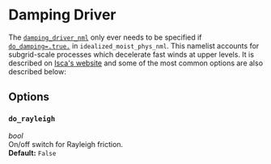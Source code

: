# Damping Driver
The [`damping_driver_nml`](https://github.com/ExeClim/Isca/blob/master/src/atmos_param/damping_driver/damping_driver.f90) 
only ever needs to be specified if 
[`do_damping=.true.`](../main/idealized_moist_physics.md#do_damping) in 
`idealized_moist_phys_nml`.
This namelist accounts for subgrid-scale processes which decelerate fast winds at upper levels. 
It is described on [Isca's website](https://execlim.github.io/Isca/modules/damping_driver.html) and 
some of the most common options are also described below:

## Options
### `do_rayleigh`
*bool*</br> 
On/off switch for Rayleigh friction. </br>
**Default:** `False`
